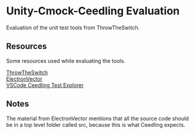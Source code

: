 # Unity-Cmock-Ceedling Evaluation

Evaluation of the unit test tools from ThrowTheSwitch.

## Resources

Some resources used while evaluating the tools.

[ThrowTheSwitch](http://www.throwtheswitch.org/)  
[ElectronVector](http://www.electronvector.com/)  
[VSCode Ceedling Test Explorer](https://marketplace.visualstudio.com/items?itemName=numaru.vscode-ceedling-test-adapter)  

## Notes

The material from ElectronVector mentions that all the source code should be in a top level folder called src, because this is what Ceedling expects.
